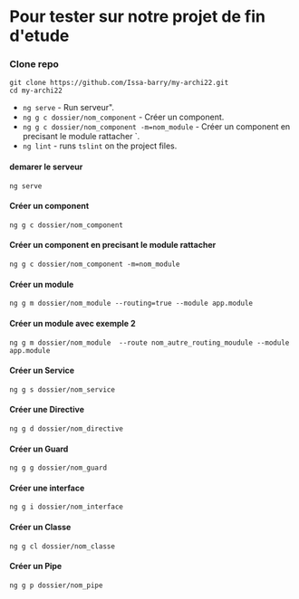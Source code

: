 # Pour tester sur notre projet de fin d'etude

### Clone   repo

```shell
git clone https://github.com/Issa-barry/my-archi22.git
cd my-archi22
```

* `ng serve` -  Run serveur".
* `ng g c dossier/nom_component` - Créer un component.
* `ng g c dossier/nom_component -m=nom_module` - Créer un component en precisant le module rattacher `.
* `ng lint` - runs `tslint` on the project files.
 




#### demarer le serveur
`ng serve`
#### Créer un component
```
ng g c dossier/nom_component
``` 

#### Créer un component en precisant le module rattacher
```
ng g c dossier/nom_component -m=nom_module
```
#### Créer un module
```
ng g m dossier/nom_module --routing=true --module app.module  

```

#### Créer un module avec exemple 2
 
```
ng g m dossier/nom_module  --route nom_autre_routing_moudule --module app.module 

```

#### Créer un Service
 
```
ng g s dossier/nom_service 

```

#### Créer une Directive
 
```
ng g d dossier/nom_directive

```
#### Créer un Guard
 
```
ng g g dossier/nom_guard

```
#### Créer une interface
 
```
ng g i dossier/nom_interface 

```
#### Créer un Classe
 
```
ng g cl dossier/nom_classe 

```

#### Créer un Pipe
 
```
ng g p dossier/nom_pipe 

```